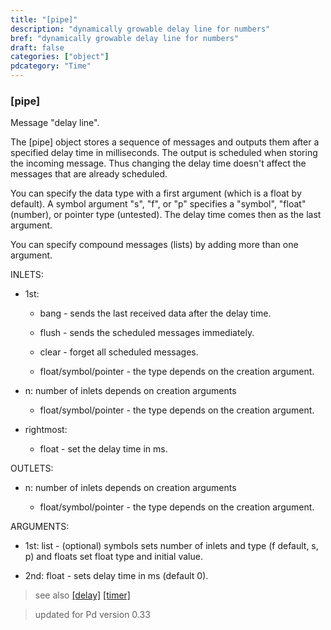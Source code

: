 ```yaml
---
title: "[pipe]"
description: "dynamically growable delay line for numbers"
bref: "dynamically growable delay line for numbers"
draft: false
categories: ["object"]
pdcategory: "Time"
---
```


### [pipe]

Message "delay line".

The [pipe] object stores a sequence of messages and outputs them after a specified delay time in milliseconds. The output is scheduled when storing the incoming message. Thus changing the delay time doesn't affect the messages that are already scheduled.

You can specify the data type with a first argument (which is a float by default). A symbol argument "s", "f", or "p" specifies a "symbol", "float" (number), or pointer type (untested). The delay time comes then as the last argument.

You can specify compound messages (lists) by adding more than one argument.


INLETS:

- 1st:

  - bang - sends the last received data after the delay time.

  - flush - sends the scheduled messages immediately.

  - clear - forget all scheduled messages.
  
  - float/symbol/pointer - the type depends on the creation argument.

- n: number of inlets depends on creation arguments

  - float/symbol/pointer - the type depends on the creation argument.

- rightmost:

  - float - set the delay time in ms.

OUTLETS:



- n: number of inlets depends on creation arguments

  - float/symbol/pointer - the type depends on the creation argument.

ARGUMENTS:

- 1st: list - (optional) symbols sets number of inlets and type (f default,  s,  p) and floats set float type and initial value.

- 2nd: float - sets delay time in ms (default 0).
 
 
 
 
> see also [[delay]](../delay) [[timer]](../timer) 
 
> updated for Pd version 0.33